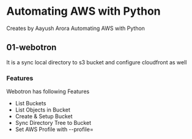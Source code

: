 # Automating AWS with Python
Creates by Aayush Arora
Automating AWS with Python


## 01-webotron

It is a sync local directory to s3 bucket and configure cloudfront as well


### Features

Webotron has following Features

- List Buckets
- List Objects in Bucket
- Create & Setup Bucket
- Sync Directory Tree to Bucket
- Set AWS Profile with --profile=<profilename>
